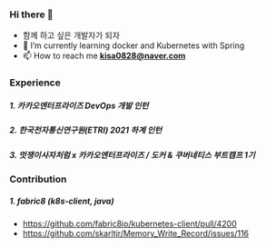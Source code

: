 ### Hi there 👋

<!--
**skarltjr/skarltjr** is a ✨ _special_ ✨ repository because its `README.md` (this file) appears on your GitHub profile.

Here are some ideas to get you started:

- 🔭 I’m currently working on ...
- 🌱 I’m currently learning ...
- 👯 I’m looking to collaborate on ...
- 🤔 I’m looking for help with ...
- 💬 Ask me about ...
- 📫 How to reach me: ...
- 😄 Pronouns: ...
- ⚡ Fun fact: ...
-->


- 함께 하고 싶은 개발자가 되자
- 🌱 I’m currently learning docker and Kubernetes with Spring  
- 📫 How to reach me **kisa0828@naver.com**  
### Experience
##### 1. 카카오엔터프라이즈 DevOps 개발 인턴
##### 2. 한국전자통신연구원(ETRI) 2021 하계 인턴           
##### 3. 멋쟁이사자처럼 x 카카오엔터프라이즈 / 도커 & 쿠버네티스 부트캠프 1기 
                                     


### Contribution
##### 1. fabric8 (k8s-client, java)
- https://github.com/fabric8io/kubernetes-client/pull/4200
- https://github.com/skarltjr/Memory_Write_Record/issues/116
